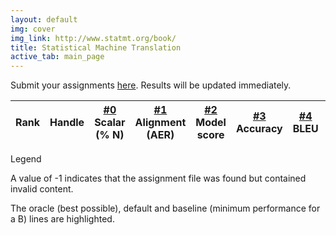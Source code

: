```yaml
---
layout: default
img: cover
img_link: http://www.statmt.org/book/
title: Statistical Machine Translation
active_tab: main_page 
---
```


Submit your assignments [here](http://jhu-mt-2015.appspot.com). Results will be updated immediately.

<script type="text/javascript" src="http://jhumt2016leaderboard.appspot.com/leaderboard.js"></script>

<table class="table table-hover table-condensed">
  <thead>
    <tr>
      <th>
        Rank
      </th>
      <th>
        Handle
      </th>
      <th class="text-center">
        <a href="hw0.html">#0</a><br/><span class="small text-muted">Scalar (% N)</span>
      </th>
      <th class="text-center">
        <a href="hw1.html">#1</a><br/><span class="small text-muted">Alignment (AER)</span>
      </th>
      <th class="text-center">
        <a href="hw2.html">#2</a><br/><span class="small text-muted">Model score</span>
      </th>
      <th class="text-center">
        <a href="hw3.html">#3</a><br/><span class="small text-muted">Accuracy</span>
      </th>
      <th class="text-center">
        <a href="hw4.html">#4</a><br/><span class="small text-muted">BLEU</span>
      </th>
      <th class="text-center">
        <a href="hw5.html">#5</a><br/><span class="small text-muted">Accuracy</span>
      </th>
    </tr>
  </thead>
  <tbody>
  </tbody>
</table>

<script type="text/javascript" src="leaderboard-code.js"></script>

<div class="panel panel-default">
    <div class="panel-heading">Legend</div>
    <div class="panel-body">

   <p>A value of -1 indicates that the assignment file was found but
   contained invalid content.</p>

   <p>The <span class="text-success">oracle (best possible)</span>, <span
   class="text-danger">default</span> and 
   <span class="text-warning">baseline (minimum performance for a B)</span> lines are
   highlighted.
  </div>
</div>
